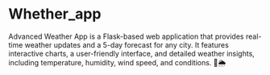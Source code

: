 # Whether_app
Advanced Weather App is a Flask-based web application that provides real-time weather updates and a 5-day forecast for any city. It features interactive charts, a user-friendly interface, and detailed weather insights, including temperature, humidity, wind speed, and conditions. 🚀🌦️
